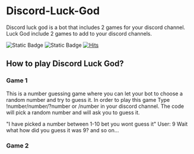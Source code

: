 # Discord-Luck-God

Discord luck god is a bot that includes 2 games for your discord channel.
Luck God include 2 games to add to your discord channels.

![Static Badge](https://img.shields.io/badge/python-Discord-blue?logo=python)
![Static Badge](https://img.shields.io/badge/IDE-Jupyter-blue)
[![Hits](https://hits.seeyoufarm.com/api/count/incr/badge.svg?url=https%3A%2F%2Fgithub.com%2FKreytorn%2Fhit-counter&count_bg=%2379C83D&title_bg=%23555555&icon=macys.svg&icon_color=%23E7E7E7&title=hits&edge_flat=false)](https://hits.seeyoufarm.com)

## How to play Discord Luck God?

### Game 1
This is a number guessing game where you can let your bot to choose a random number and try to guess it.
In order to play this game Type !number/number/?number or /number in your discord channel.
The code will pick a random number and will ask you to guess it.

"I have picked a number between 1-10 bet you wont guess it"
User: 9
Wait what how did you guess it was 9?
and so on...

### Game 2
